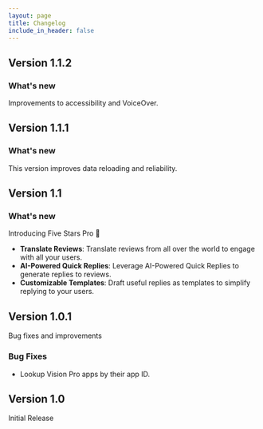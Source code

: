 ```yaml
---
layout: page
title: Changelog
include_in_header: false
---
```


## **Version 1.1.2**

### What's new
Improvements to accessibility and VoiceOver.

## **Version 1.1.1**

### What's new
This version improves data reloading and reliability.

## **Version 1.1**

### What's new
Introducing Five Stars Pro 🎉
* **Translate Reviews**: Translate reviews from all over the world to engage with all your users.
* **AI-Powered Quick Replies**: Leverage AI-Powered Quick Replies to generate replies to reviews.
* **Customizable Templates**: Draft useful replies as templates to simplify replying to your users.

## **Version 1.0.1**
Bug fixes and improvements

### Bug Fixes
* Lookup Vision Pro apps by their app ID.

## **Version 1.0**
Initial Release
